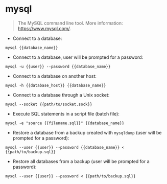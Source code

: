 # mysql

> The MySQL command line tool.
> More information: <https://www.mysql.com/>.

- Connect to a database:

`mysql {{database_name}}`

- Connect to a database, user will be prompted for a password:

`mysql -u {{user}} --password {{database_name}}`

- Connect to a database on another host:

`mysql -h {{database_host}} {{database_name}}`

- Connect to a database through a Unix socket:

`mysql --socket {{path/to/socket.sock}}`

- Execute SQL statements in a script file (batch file):

`mysql -e "source {{filename.sql}}" {{database_name}}`

- Restore a database from a backup created with `mysqldump` (user will be prompted for a password):

`mysql --user {{user}} --password {{database_name}} < {{path/to/backup.sql}}`

- Restore all databases from a backup (user will be prompted for a password):

`mysql --user {{user}} --password < {{path/to/backup.sql}}`
